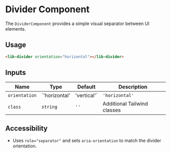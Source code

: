 # Divider Component

The `DividerComponent` provides a simple visual separator between UI elements.

## Usage
```html
<lib-divider orientation="horizontal"></lib-divider>
```

## Inputs
| Name | Type | Default | Description |
| ---- | ---- | ------- | ----------- |
| `orientation` | `'horizontal' | 'vertical'` | `'horizontal'` | Divider orientation |
| `class` | `string` | `''` | Additional Tailwind classes |

## Accessibility
- Uses `role="separator"` and sets `aria-orientation` to match the divider orientation.

